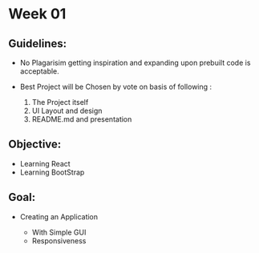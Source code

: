 # Week 01

## Guidelines:
* No Plagarisim getting inspiration and expanding upon prebuilt code is acceptable.
* Best Project will be Chosen by vote on basis of following :
 
   1. The Project itself
   3. UI Layout and design 
   4. README.md and presentation

## Objective:
* Learning React
* Learning BootStrap

## Goal:
* Creating an Application

   * With Simple GUI
   * Responsiveness
